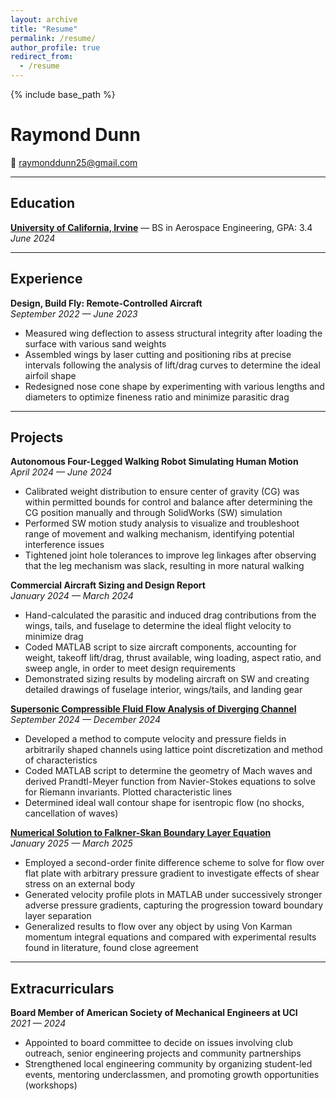 ```yaml
---
layout: archive
title: "Resume"
permalink: /resume/
author_profile: true
redirect_from:
  - /resume
---
```


{% include base_path %}

# Raymond Dunn

📧 [raymonddunn25@gmail.com](mailto:raymonddunn25@gmail.com)

---

## Education

**[University of California, Irvine](https://engineering.uci.edu/dept/mae)** — BS in Aerospace Engineering, GPA: 3.4  
*June 2024*

---

## Experience

**Design, Build Fly: Remote-Controlled Aircraft**  
*September 2022 — June 2023*
- Measured wing deflection to assess structural integrity after loading the surface with various sand weights  
- Assembled wings by laser cutting and positioning ribs at precise intervals following the analysis of lift/drag curves to determine the ideal airfoil shape  
- Redesigned nose cone shape by experimenting with various lengths and diameters to optimize fineness ratio and minimize parasitic drag  

---

## Projects

**Autonomous Four-Legged Walking Robot Simulating Human Motion**  
*April 2024 — June 2024*
- Calibrated weight distribution to ensure center of gravity (CG) was within permitted bounds for control and balance after determining the CG position manually and through SolidWorks (SW) simulation  
- Performed SW motion study analysis to visualize and troubleshoot range of movement and walking mechanism, identifying potential interference issues  
- Tightened joint hole tolerances to improve leg linkages after observing that the leg mechanism was slack, resulting in more natural walking  

**Commercial Aircraft Sizing and Design Report**  
*January 2024 — March 2024*
- Hand-calculated the parasitic and induced drag contributions from the wings, tails, and fuselage to determine the ideal flight velocity to minimize drag  
- Coded MATLAB script to size aircraft components, accounting for weight, takeoff lift/drag, thrust available, wing loading, aspect ratio, and sweep angle, in order to meet design requirements  
- Demonstrated sizing results by modeling aircraft on SW and creating detailed drawings of fuselage interior, wings/tails, and landing gear  

**[Supersonic Compressible Fluid Flow Analysis of Diverging Channel](/portfolio/methodofcharacteristics)**  
*September 2024 — December 2024*
- Developed a method to compute velocity and pressure fields in arbitrarily shaped channels using lattice point discretization and method of characteristics  
- Coded MATLAB script to determine the geometry of Mach waves and derived Prandtl-Meyer function from Navier-Stokes equations to solve for Riemann invariants. Plotted characteristic lines  
- Determined ideal wall contour shape for isentropic flow (no shocks, cancellation of waves)  


**[Numerical Solution to Falkner-Skan Boundary Layer Equation](/portfolio/numericalmethodsBLeqn/)**  
*January 2025 — March 2025*
- Employed a second-order finite difference scheme to solve for flow over flat plate with arbitrary pressure gradient to investigate effects of shear stress on an external body  
- Generated velocity profile plots in MATLAB under successively stronger adverse pressure gradients, capturing the progression toward boundary layer separation  
- Generalized results to flow over any object by using Von Karman momentum integral equations and compared with experimental results found in literature, found close agreement  

---

## Extracurriculars

**Board Member of American Society of Mechanical Engineers at UCI**  
*2021 — 2024*
- Appointed to board committee to decide on issues involving club outreach, senior engineering projects and community partnerships  
- Strengthened local engineering community by organizing student-led events, mentoring underclassmen, and promoting growth opportunities (workshops)  
